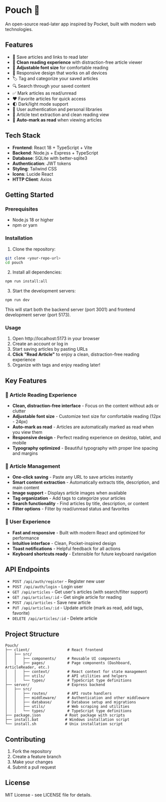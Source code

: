 # Pouch 📖

An open-source read-later app inspired by Pocket, built with modern web technologies.

## Features

- 🔖 Save articles and links to read later
- 📖 **Clean reading experience** with distraction-free article viewer
- 🎨 **Adjustable font size** for comfortable reading
- 📱 Responsive design that works on all devices
- 🏷️ Tag and categorize your saved articles
- 🔍 Search through your saved content
- ✅ Mark articles as read/unread
- ❤️ Favorite articles for quick access
- 🌓 Dark/light mode support
- 👤 User authentication and personal libraries
- 📄 Article text extraction and clean reading view
- 🚀 **Auto-mark as read** when viewing articles

## Tech Stack

- **Frontend**: React 18 + TypeScript + Vite
- **Backend**: Node.js + Express + TypeScript
- **Database**: SQLite with better-sqlite3
- **Authentication**: JWT tokens
- **Styling**: Tailwind CSS
- **Icons**: Lucide React
- **HTTP Client**: Axios

## Getting Started

### Prerequisites

- Node.js 18 or higher
- npm or yarn

### Installation

1. Clone the repository:
```bash
git clone <your-repo-url>
cd pouch
```

2. Install all dependencies:
```bash
npm run install:all
```

3. Start the development servers:
```bash
npm run dev
```

This will start both the backend server (port 3001) and frontend development server (port 5173).

### Usage

1. Open http://localhost:5173 in your browser
2. Create an account or log in
3. Start saving articles by pasting URLs
4. **Click "Read Article"** to enjoy a clean, distraction-free reading experience
5. Organize with tags and enjoy reading later!

## Key Features

### 📖 Article Reading Experience
- **Clean, distraction-free interface** - Focus on the content without ads or clutter
- **Adjustable font size** - Customize text size for comfortable reading (12px - 24px)
- **Auto-mark as read** - Articles are automatically marked as read when you view them
- **Responsive design** - Perfect reading experience on desktop, tablet, and mobile
- **Typography optimized** - Beautiful typography with proper line spacing and margins

### 🔖 Article Management
- **One-click saving** - Paste any URL to save articles instantly
- **Smart content extraction** - Automatically extracts title, description, and main content
- **Image support** - Displays article images when available
- **Tag organization** - Add tags to categorize your articles
- **Search functionality** - Find articles by title, description, or content
- **Filter options** - Filter by read/unread status and favorites

### 🎯 User Experience
- **Fast and responsive** - Built with modern React and optimized for performance
- **Intuitive interface** - Clean, Pocket-inspired design
- **Toast notifications** - Helpful feedback for all actions
- **Keyboard shortcuts ready** - Extensible for future keyboard navigation

## API Endpoints

- `POST /api/auth/register` - Register new user
- `POST /api/auth/login` - Login user
- `GET /api/articles` - Get user's articles (with search/filter support)
- `GET /api/articles/:id` - Get single article for reading
- `POST /api/articles` - Save new article
- `PUT /api/articles/:id` - Update article (mark as read, add tags, favorite)
- `DELETE /api/articles/:id` - Delete article

## Project Structure

```
Pouch/
├── client/                 # React frontend
│   ├── src/
│   │   ├── components/     # Reusable UI components
│   │   ├── pages/          # Page components (Dashboard, ArticleReader, etc.)
│   │   ├── context/        # React context for state management
│   │   ├── utils/          # API utilities and helpers
│   │   └── types/          # TypeScript type definitions
├── server/                 # Express backend
│   ├── src/
│   │   ├── routes/         # API route handlers
│   │   ├── middleware/     # Authentication and other middleware
│   │   ├── database/       # Database setup and migrations
│   │   ├── utils/          # Web scraping and utilities
│   │   └── types/          # TypeScript type definitions
├── package.json           # Root package with scripts
├── install.bat            # Windows installation script
└── install.sh             # Unix installation script
```

## Contributing

1. Fork the repository
2. Create a feature branch
3. Make your changes
4. Submit a pull request

## License

MIT License - see LICENSE file for details. 